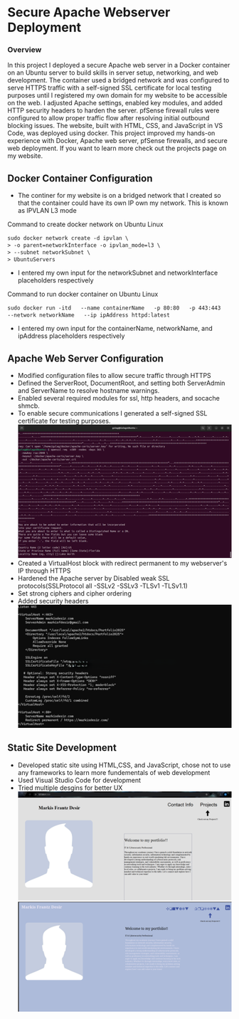 # Secure Apache Webserver Deployment


### Overview
In this project I deployed a secure Apache web server in a Docker container on an Ubuntu server to build skills in server setup, networking, and web development. The container used a bridged network and was configured to serve HTTPS traffic with a self-signed SSL certificate for local testing purposes until I registered my own domain for my website to be accessible on the web. I adjusted Apache settings, enabled key modules, and added HTTP security headers to harden the server. pfSense firewall rules were configured to allow proper traffic flow after resolving initial outbound blocking issues. The website, built with HTML, CSS, and JavaScript in VS Code, was deployed using docker. This project improved my hands-on experience with Docker, Apache web server, pfSense firewalls, and secure web deployment. If you want to learn more check out the projects page on my website.

## Docker Container Configuration

- The continer for my website is on a bridged network that I created so that the container could have its own IP own my network. This is known as IPVLAN L3 mode

Command to create docker network on Ubuntu Linux
```
sudo docker network create -d ipvlan \
> -o parent=networkInterface -o ipvlan_mode=l3 \
> --subnet networkSubnet \
> UbuntuServers

```
- I entered my own input for the networkSubnet and networkInterface placeholders respectively <br>

Command to run docker container on Ubuntu Linux
```
sudo docker run -itd   --name containerName   -p 80:80   -p 443:443   --network networkName   --ip ipAddress httpd:latest
```
- I entered my own input for the containerName, networkName, and ipAddress placeholders respectively <br>

## Apache Web Server Configuration
- Modified configuration files to allow  secure traffic through HTTPS  
- Defined the ServerRoot, DocumentRoot, and setting both ServerAdmin and ServerName to resolve hostname warnings. 
- Enabled several required modules for ssl, http headers, and socache shmcb. 
- To enable secure communications I generated a self-signed SSL certificate for testing purposes.
![CRT Generation](/Images/Crt_KeyGeneration.png "CRT Generation")
- Created a VirtualHost block with redirect permanent to my webserver's IP through HTTPS
- Hardened the Apache server by Disabled weak SSL protocols(SSLProtocol all -SSLv2 -SSLv3 -TLSv1 -TLSv1.1)
- Set strong ciphers and cipher ordering
- Added security headers
![CRT Generation](/Images/virtualhost.png "CRT Generation")

## Static Site Development
- Developed static site using HTML,CSS, and JavaScript, chose not to use any frameworks to learn more fundementals of web development
- Used Visual Studio Code for development
- Tried multiple desgins for better UX
![Website Development Photo 1](/Images/devphoto1.png "Website Development Photo 1")
![Website Development Photo 2](/Images/devphoto2.png "Website Development Photo 2")
